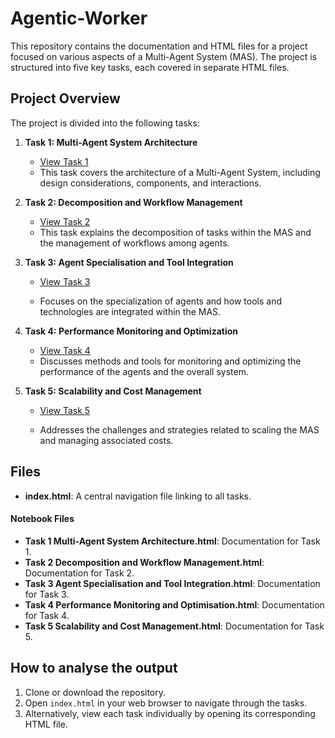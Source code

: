 # Agentic-Worker


This repository contains the documentation and HTML files for a project focused on various aspects of a Multi-Agent System (MAS). The project is structured into five key tasks, each covered in separate HTML files.

## Project Overview


The project is divided into the following tasks:

1. **Task 1: Multi-Agent System Architecture**  
   - [View Task 1](https://owaiskhan9654.github.io/Agentic-Worker/html/Task%201%20Multi-Agent%20System%20Architecture.html)
   - This task covers the architecture of a Multi-Agent System, including design considerations, components, and interactions.

2. **Task 2: Decomposition and Workflow Management**
   - [View Task 2](https://owaiskhan9654.github.io/Agentic-Worker/html/Task%202%20Decomposition%20and%20Workflow%20Management.html)
   - This task explains the decomposition of tasks within the MAS and the management of workflows among agents.

3. **Task 3: Agent Specialisation and Tool Integration**
   - [View Task 3](https://owaiskhan9654.github.io/Agentic-Worker/htmlTask%203%20Agent%20Specialisation%20and%20Tool%20Integration.html)

   - Focuses on the specialization of agents and how tools and technologies are integrated within the MAS.

4. **Task 4: Performance Monitoring and Optimization**
   - [View Task 4](https://owaiskhan9654.github.io/Agentic-Worker/html/Task%204%20Performance%20Monitoring%20and%20Optimisation.html) 
   - Discusses methods and tools for monitoring and optimizing the performance of the agents and the overall system.

5. **Task 5: Scalability and Cost Management**
   - [View Task 5](https://owaiskhan9654.github.io/Agentic-Worker/html/Task%205%20Scalability%20and%20Cost%20Management.html)

   - Addresses the challenges and strategies related to scaling the MAS and managing associated costs.

## Files

- **index.html**: A central navigation file linking to all tasks.

#### Notebook Files

- **Task 1 Multi-Agent System Architecture.html**: Documentation for Task 1.
- **Task 2 Decomposition and Workflow Management.html**: Documentation for Task 2.
- **Task 3 Agent Specialisation and Tool Integration.html**: Documentation for Task 3.
- **Task 4 Performance Monitoring and Optimisation.html**: Documentation for Task 4.
- **Task 5 Scalability and Cost Management.html**: Documentation for Task 5.

## How to analyse the output

1. Clone or download the repository.
2. Open `index.html` in your web browser to navigate through the tasks.
3. Alternatively, view each task individually by opening its corresponding HTML file.
